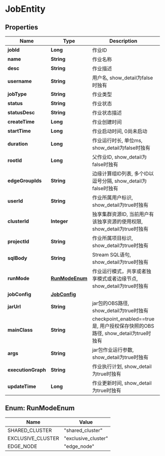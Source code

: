 
# JobEntity

## Properties
Name | Type | Description | Notes
------------ | ------------- | ------------- | -------------
**jobId** | **Long** | 作业ID |  [optional]
**name** | **String** | 作业名称 |  [optional]
**desc** | **String** | 作业描述 |  [optional]
**username** | **String** | 用户名, show_detail为false时独有 |  [optional]
**jobType** | **String** | 作业类型 |  [optional]
**status** | **String** | 作业状态 |  [optional]
**statusDesc** | **String** | 作业状态描述 |  [optional]
**createTime** | **Long** | 作业创建时间 |  [optional]
**startTime** | **Long** | 作业启动时间, 0尚未启动 |  [optional]
**duration** | **Long** | 作业运行时长, 单位ms, show_detail为false时独有 |  [optional]
**rootId** | **Long** | 父作业ID, show_detail为false时独有 |  [optional]
**edgeGroupIds** | **String** | 边缘计算组ID列表, 多个ID以逗号分隔, show_detail为false时独有 |  [optional]
**userId** | **String** | 作业所属用户标识, show_detail为true时独有 |  [optional]
**clusterId** | **Integer** | 独享集群资源ID, 当前用户有该独享资源的使用权限, show_detail为true时独有 |  [optional]
**projectId** | **String** | 作业所属项目标识, show_detail为true时独有 |  [optional]
**sqlBody** | **String** | Stream SQL语句, show_detail为true时独有 |  [optional]
**runMode** | [**RunModeEnum**](#RunModeEnum) | 作业运行模式，共享或者独享模式或者边缘节点, show_detail为true时独有 |  [optional]
**jobConfig** | [**JobConfig**](JobConfig.md) |  |  [optional]
**jarUrl** | **String** | jar包的OBS路径, show_detail为true时独有 |  [optional]
**mainClass** | **String** | checkpoint_enabled&#x3D;&#x3D;true是, 用户授权保存快照的OBS路径, show_detail为true时独有 |  [optional]
**args** | **String** | jar包作业运行参数, show_detail为true时独有 |  [optional]
**executionGraph** | **String** | 作业执行计划, show_detail为true时独有 |  [optional]
**updateTime** | **Long** | 作业更新时间, show_detail为true时独有 |  [optional]


<a name="RunModeEnum"></a>
## Enum: RunModeEnum
Name | Value
---- | -----
SHARED_CLUSTER | &quot;shared_cluster&quot;
EXCLUSIVE_CLUSTER | &quot;exclusive_cluster&quot;
EDGE_NODE | &quot;edge_node&quot;



